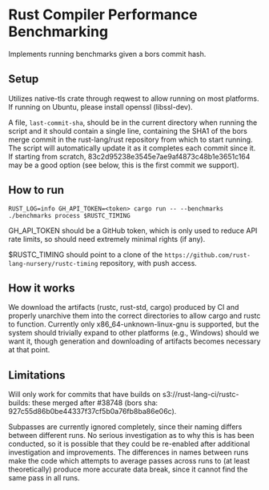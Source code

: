 # Rust Compiler Performance Benchmarking

Implements running benchmarks given a bors commit hash.

## Setup

Utilizes native-tls crate through reqwest to allow running on most platforms. If running on Ubuntu,
please install openssl (libssl-dev).

A file, `last-commit-sha`, should be in the current directory when running the script and it should
contain a single line, containing the SHA1 of the bors merge commit in the rust-lang/rust repository
from which to start running. The script will automatically update it as it completes each commit
since it. If starting from scratch, 83c2d95238e3545e7ae9af4873c48b1e3651c164 may be a good option
(see below, this is the first commit we support).

## How to run

```
RUST_LOG=info GH_API_TOKEN=<token> cargo run -- --benchmarks ./benchmarks process $RUSTC_TIMING
```

GH_API_TOKEN should be a GitHub token, which is only used to reduce API rate limits, so should need
extremely minimal rights (if any).

$RUSTC_TIMING should point to a clone of the `https://github.com/rust-lang-nursery/rustc-timing` repository, with push access.

## How it works

We download the artifacts (rustc, rust-std, cargo) produced by CI and properly unarchive them into
the correct directories to allow cargo and rustc to function. Currently only
x86_64-unknown-linux-gnu is supported, but the system should trivially expand to other platforms
(e.g., Windows) should we want it, though generation and downloading of artifacts becomes necessary
at that point.

## Limitations

Will only work for commits that have builds on s3://rust-lang-ci/rustc-builds: these merged after #38748 (bors sha: 927c55d86b0be44337f37cf5b0a76fb8ba86e06c).

Subpasses are currently ignored completely, since their naming differs between different runs. No
serious investigation as to why this is has been conducted, so it is possible that they could be
re-enabled after additional investigation and improvements. The differences in names between runs
make the code which attempts to average passes across runs to (at least theoretically) produce more
accurate data break, since it cannot find the same pass in all runs.

